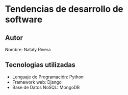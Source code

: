 # Tendencias de desarrollo de software 

## Autor
Nombre: Nataly Rivera

## Tecnologias utilizadas 
- Lenguaje de Programación: Python
- Framework web: Django
- Base de Datos NoSQL: MongoDB
